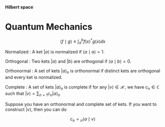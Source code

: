 **Hilbert space** 

# Quantum Mechanics

$$
\langle f \mid g \rangle \equiv \int_a^b f(x)^* g(x) \dd{x}
$$


Normalized
: A ket $| a \rangle$ is normalized if $\langle a \mid a \rangle = 1$.

Orthogonal
: Two kets $|a \rangle$ and $|b \rangle$ are orthogonal if $\langle a \mid b \rangle = 0$.

Orthonormal
: A set of kets $| a \rangle_n$ is orthonormal if distinct kets are orthogonal and every ket is normalized. 

Complete
: A set of kets $| a \rangle_n$ is complete if for any $| v \rangle \in \mathscr{H}$, we have $c_n \in \mathbb{C}$ such that $| v \rangle = \sum_{n=1} c_n | a \rangle_n$


Suppose you have an orthonormal and complete set of kets. If you want to construct $| v \rangle$, then you can do

$$
c_n = {}_n\langle a \mid v \rangle
$$